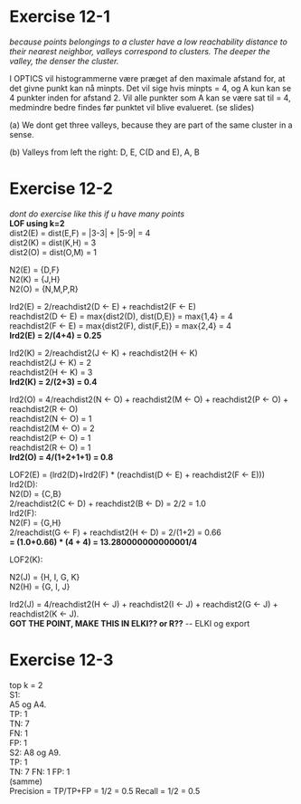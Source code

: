 # Exercise 12-1

*because points belongings to a cluster have a low reachability distance to their nearest neighbor, valleys correspond to clusters. The deeper the valley, the denser the cluster.*  

I OPTICS vil histogrammerne være præget af den maximale afstand for, at det givne punkt kan nå minpts. Det vil sige hvis minpts = 4, og A kun kan se 4 punkter inden for afstand 2. Vil alle punkter som A kan se være sat til = 4, medmindre bedre findes før punktet vil blive evalueret. (se slides)

(a) We dont get three valleys, because they are part of the same cluster in a sense.  

(b) Valleys from left the right: D, E, C(D and E), A, B  

# Exercise 12-2  
*dont do exercise like this if u have many points*  
**LOF using k=2**  
  dist2(E) = dist(E,F) = |3-3| + |5-9| = 4  
  dist2(K) = dist(K,H) = 3  
  dist2(O) = dist(O,M) = 1  

  N2(E) = {D,F}  
  N2(K) = {J,H}  
  N2(O) = {N,M,P,R}

lrd2(E) = 2/reachdist2(D <- E) + reachdist2(F <- E)  
reachdist2(D <- E) = max{dist2(D), dist(D,E)} = max{1,4} = 4  
reachdist2(F <- E) = max{dist2(F), dist(F,E)} = max{2,4} = 4  
**lrd2(E) = 2/(4+4) = 0.25**  

lrd2(K) = 2/reachdist2(J <- K) + reachdist2(H <- K)  
reachdist2(J <- K) = 2  
reachdist2(H <- K) = 3  
**lrd2(K) = 2/(2+3) = 0.4**  

lrd2(O) = 4/reachdist2(N <- O) + reachdist2(M <- O) + reachdist2(P <- O) + reachdist2(R <- O)  
reachdist2(N <- O) = 1  
reachdist2(M <- O) = 2  
reachdist2(P <- O) = 1  
reachdist2(R <- O) = 1  
**lrd2(O) = 4/(1+2+1+1) = 0.8**  

LOF2(E) = (lrd2(D)+lrd2(F) * (reachdist(D <- E) + reachdist2(F <- E)))  
lrd2(D):  
N2(D) = {C,B}  
2/reachdist2(C <- D) + reachdist2(B <- D) = 2/2 = 1.0  
lrd2(F):  
N2(F) = {G,H}  
2/reachdist(G <- F) + reachdist2(H <- D) = 2/(1+2) = 0.66  
**= (1.0+0.66) * (4 + 4) = 13.280000000000001/4**

LOF2(K):  

N2(J) = {H, I, G, K}  
N2(H) = {G, I, J}  

lrd2(J) =  4/reachdist2(H <- J) + reachdist2(I <- J) + reachdist2(G <- J) + reachdist2(K <- J).  
**GOT THE POINT, MAKE THIS IN ELKI?? or R??** -- ELKI og export


# Exercise 12-3

top k = 2  
S1:  
A5 og A4.  
TP: 1  
TN: 7  
FN: 1  
FP: 1  
S2:
A8 og A9.  
TP: 1  
TN: 7
FN: 1
FP: 1  
(samme)  
Precision = TP/TP+FP = 1/2 = 0.5
Recall = 1/2 = 0.5
